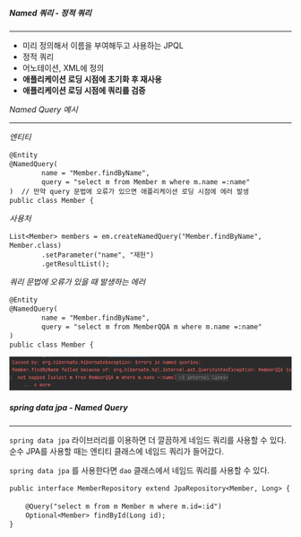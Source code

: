 
##### Named 쿼리 - 정적 쿼리
---
- 미리 정의해서 이름을 부여해두고 사용하는 JPQL
- 정적 쿼리
- 어노테이션, XML에 정의
- **애플리케이션 로딩 시점에 초기화 후 재사용**
- **애플리케이션 로딩 시점에 쿼리를 검증**


*Named Query 예시*

---


*엔티티*

```
@Entity  
@NamedQuery(  
        name = "Member.findByName",  
        query = "select m from Member m where m.name =:name"  
)  // 만약 query 문법에 오류가 있으면 애플리케이션 로딩 시점에 에러 발생
public class Member {
```


*사용처*

```
List<Member> members = em.createNamedQuery("Member.findByName", Member.class)  
        .setParameter("name", "재헌")  
        .getResultList();
```


*쿼리 문법에 오류가 있을 때 발생하는 에러*

```
@Entity  
@NamedQuery(  
        name = "Member.findByName",  
        query = "select m from MemberQQA m where m.name =:name"  
) 
public class Member {
```

![[Pasted image 20231105182757.png]](../images/Pasted%20image%2020231105182757.png)


##### spring data jpa - Named Query

---

`spring data jpa` 라이브러리를 이용하면 더 깔끔하게 네임드 쿼리를 사용할 수 있다. 순수 JPA를 사용할 때는 엔티티 클래스에 네임드 쿼리가 들어갔다.

`spring data jpa` 를 사용한다면 `dao` 클래스에서 네임드 쿼리를 사용할 수 있다. 

```
public interface MemberRepository extend JpaRepository<Member, Long> {

	@Query("select m from m Member m where m.id=:id")
	Optional<Member> findById(Long id);
}
```
